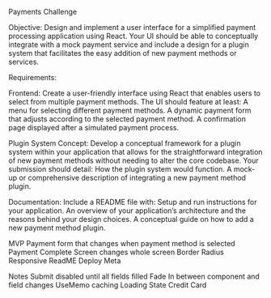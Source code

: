 Payments Challenge

Objective: Design and implement a user interface for a simplified payment processing application using React. Your UI should be able to conceptually integrate with a mock payment service and include a design for a plugin system that facilitates the easy addition of new payment methods or services.

 

Requirements:

Frontend:
Create a user-friendly interface using React that enables users to select from multiple payment methods.
The UI should feature at least:
A menu for selecting different payment methods.
A dynamic payment form that adjusts according to the selected payment method.
A confirmation page displayed after a simulated payment process.

Plugin System Concept:
Develop a conceptual framework for a plugin system within your application that allows for the straightforward integration of new payment methods without needing to alter the core codebase. Your submission should detail:
How the plugin system would function.
A mock-up or comprehensive description of integrating a new payment method plugin.

Documentation:
Include a README file with:
Setup and run instructions for your application.
An overview of your application’s architecture and the reasons behind your design choices.
A conceptual guide on how to add a new payment method plugin.


MVP
Payment form that changes when payment method is selected
Payment Complete Screen changes whole screen
Border Radius
Responsive
ReadME
Deploy
Meta

Notes
Submit disabled until all fields filled
Fade In between component and field changes
UseMemo caching
Loading State
Credit Card




